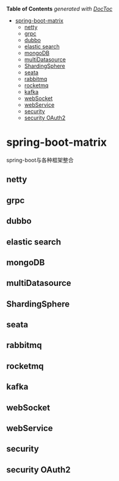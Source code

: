 <!-- START doctoc generated TOC please keep comment here to allow auto update -->
<!-- DON'T EDIT THIS SECTION, INSTEAD RE-RUN doctoc TO UPDATE -->
**Table of Contents**  *generated with [DocToc](https://github.com/thlorenz/doctoc)*

- [spring-boot-matrix](#spring-boot-matrix)
    - [netty](#netty)
    - [grpc](#grpc)
    - [dubbo](#dubbo)
    - [elastic search](#elastic-search)
    - [mongoDB](#mongodb)
    - [multiDatasource](#multidatasource)
    - [ShardingSphere](#shardingsphere)
    - [seata](#seata)
    - [rabbitmq](#rabbitmq)
    - [rocketmq](#rocketmq)
    - [kafka](#kafka)
    - [webSocket](#websocket)
    - [webService](#webservice)
    - [security](#security)
    - [security OAuth2](#security-oauth2)

<!-- END doctoc generated TOC please keep comment here to allow auto update -->

# spring-boot-matrix

spring-boot与各种框架整合

## netty

## grpc

## dubbo

## elastic search

## mongoDB

## multiDatasource

## ShardingSphere

## seata

## rabbitmq

## rocketmq

## kafka

## webSocket

## webService

## security

## security OAuth2



